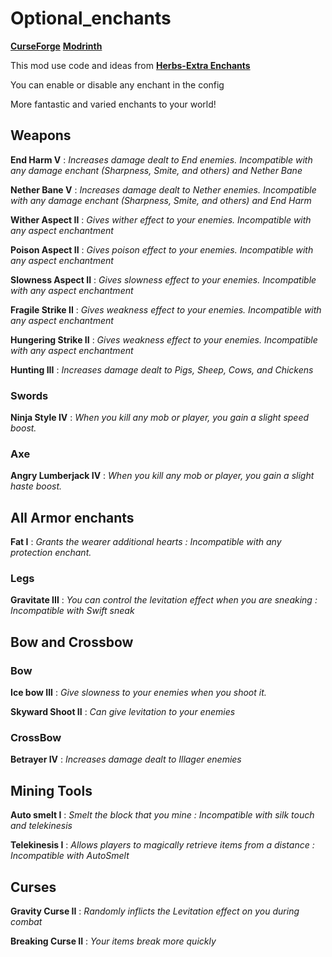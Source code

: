 # Optional_enchants

[**CurseForge**](https://www.curseforge.com)  [**Modrinth**](https://modrinth.com)

This mod use code and ideas from [**Herbs-Extra Enchants**](https://www.curseforge.com/minecraft/mc-mods/herbs-extra-enchants)

You can enable or disable any enchant in the config

More fantastic and varied enchants to your world!

## Weapons

**End Harm V** : *Increases damage dealt to End enemies. Incompatible with any damage enchant (Sharpness, Smite, and others) and Nether Bane*

**Nether Bane V** : *Increases damage dealt to Nether enemies. Incompatible with any damage enchant (Sharpness, Smite, and others) and End Harm*

**Wither Aspect II** : *Gives wither effect to your enemies. Incompatible with any aspect enchantment*

**Poison Aspect II** : *Gives poison effect to your enemies. Incompatible with any aspect enchantment*

**Slowness Aspect II** : *Gives slowness effect to your enemies. Incompatible with any aspect enchantment*

**Fragile Strike II** : *Gives weakness effect to your enemies. Incompatible with any aspect enchantment*

**Hungering Strike II** : *Gives weakness effect to your enemies. Incompatible with any aspect enchantment*

**Hunting III** : *Increases damage dealt to Pigs, Sheep, Cows, and Chickens*


### Swords
**Ninja Style IV** : *When you kill any mob or player, you gain a slight speed boost.*

### Axe
**Angry Lumberjack IV** : *When you kill any mob or player, you gain a slight haste boost.*

## All Armor enchants
**Fat I** : *Grants the wearer additional hearts : Incompatible with any protection enchant.*

### Legs
**Gravitate III** : *You can control the levitation effect when you are sneaking : Incompatible with Swift sneak*

## Bow and Crossbow
### Bow

**Ice bow III** : *Give slowness to your enemies when you shoot it.*

**Skyward Shoot II** : *Can give levitation to your enemies*

### CrossBow
**Betrayer IV** : *Increases damage dealt to Illager enemies*

## Mining Tools
**Auto smelt I** : *Smelt the block that you mine : Incompatible with silk touch and telekinesis*

**Telekinesis I** : *Allows players to magically retrieve items from a distance : Incompatible with AutoSmelt*




## Curses

**Gravity Curse II** : *Randomly inflicts the Levitation effect on you during combat* 

**Breaking Curse II** : *Your items break more quickly*
